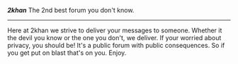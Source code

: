 *******************2khan*******************
The 2nd best forum you don't know.
*******************************************
Here at 2khan we strive to deliver your messages to someone.
Whether it the devil you know or the one you don't, we deliver.
If your worried about privacy, you should be!
It's a public forum with public consequences.
So if you get put on blast that's on you.
Enjoy.
